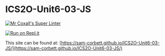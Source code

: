# ICS2O-Unit6-03-JS

[![Mr Coxall's Super Linter](https://github.com/sam-corbett/ICS2O-Unit6-03-JS/workflows/Mr%20Coxall's%20Super%20Linter/badge.svg)](https://github.com/sam-corbett/ICS2O-Unit6-03-JS/actions)

[![Run on Repl.it](https://repl.it/badge/github/sam-corbett/ICS2O-Unit6-03-JS)](https://repl.it/github/sam-corbett/ICS2O-Unit6-03-JS)

This site can be found at: [https://sam-corbett.github.io/ICS2O-Unit6-03-JS/](https://sam-corbett.github.io/ICS2O-Unit6-03-JS/)
